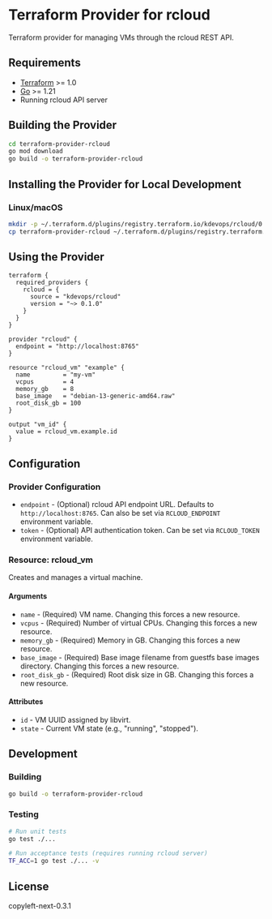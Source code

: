 # Terraform Provider for rcloud

Terraform provider for managing VMs through the rcloud REST API.

## Requirements

- [Terraform](https://www.terraform.io/downloads.html) >= 1.0
- [Go](https://golang.org/doc/install) >= 1.21
- Running rcloud API server

## Building the Provider

```bash
cd terraform-provider-rcloud
go mod download
go build -o terraform-provider-rcloud
```

## Installing the Provider for Local Development

### Linux/macOS

```bash
mkdir -p ~/.terraform.d/plugins/registry.terraform.io/kdevops/rcloud/0.1.0/linux_amd64
cp terraform-provider-rcloud ~/.terraform.d/plugins/registry.terraform.io/kdevops/rcloud/0.1.0/linux_amd64/
```

## Using the Provider

```hcl
terraform {
  required_providers {
    rcloud = {
      source = "kdevops/rcloud"
      version = "~> 0.1.0"
    }
  }
}

provider "rcloud" {
  endpoint = "http://localhost:8765"
}

resource "rcloud_vm" "example" {
  name         = "my-vm"
  vcpus        = 4
  memory_gb    = 8
  base_image   = "debian-13-generic-amd64.raw"
  root_disk_gb = 100
}

output "vm_id" {
  value = rcloud_vm.example.id
}
```

## Configuration

### Provider Configuration

- `endpoint` - (Optional) rcloud API endpoint URL. Defaults to `http://localhost:8765`. Can also be set via `RCLOUD_ENDPOINT` environment variable.
- `token` - (Optional) API authentication token. Can be set via `RCLOUD_TOKEN` environment variable.

### Resource: rcloud_vm

Creates and manages a virtual machine.

#### Arguments

- `name` - (Required) VM name. Changing this forces a new resource.
- `vcpus` - (Required) Number of virtual CPUs. Changing this forces a new resource.
- `memory_gb` - (Required) Memory in GB. Changing this forces a new resource.
- `base_image` - (Required) Base image filename from guestfs base images directory. Changing this forces a new resource.
- `root_disk_gb` - (Required) Root disk size in GB. Changing this forces a new resource.

#### Attributes

- `id` - VM UUID assigned by libvirt.
- `state` - Current VM state (e.g., "running", "stopped").

## Development

### Building

```bash
go build -o terraform-provider-rcloud
```

### Testing

```bash
# Run unit tests
go test ./...

# Run acceptance tests (requires running rcloud server)
TF_ACC=1 go test ./... -v
```

## License

copyleft-next-0.3.1
